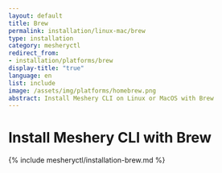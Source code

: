 ```yaml
---
layout: default
title: Brew
permalink: installation/linux-mac/brew
type: installation
category: mesheryctl
redirect_from:
- installation/platforms/brew
display-title: "true"
language: en
list: include
image: /assets/img/platforms/homebrew.png
abstract: Install Meshery CLI on Linux or MacOS with Brew
---
```

# Install Meshery CLI with Brew

{% include mesheryctl/installation-brew.md %}
